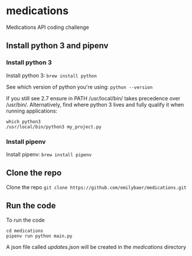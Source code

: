 # medications
Medications API coding challenge

## Install python 3 and pipenv

### Install python 3
Install python 3: 
```brew install python```

See which version of python you're using: 
```python --version```

If you still see 2.7 ensure in PATH /usr/local/bin/ takes precedence over /usr/bin/.
Alternatively, find where python 3 lives and fully qualify it when running applications:
```
which python3
/usr/local/bin/python3 my_project.py
```

### Install pipenv
Install pipenv: `brew install pipenv`

## Clone the repo

Clone the repo
`git clone https://github.com/emilybaer/medications.git`

## Run the code
To run the code
```
cd medications
pipenv run python main.py
```

A json file called *updates.json* will be created in the *medications* directory